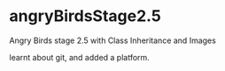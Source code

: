 # angryBirdsStage2.5
Angry Birds stage 2.5 with Class Inheritance and Images



learnt about git, and added a platform.